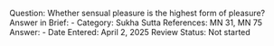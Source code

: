 Question: Whether sensual pleasure is the highest form of pleasure?
Answer in Brief: -
 Category: Sukha
Sutta References: MN 31, MN 75
Answer: -
Date Entered: April 2, 2025
Review Status: Not started